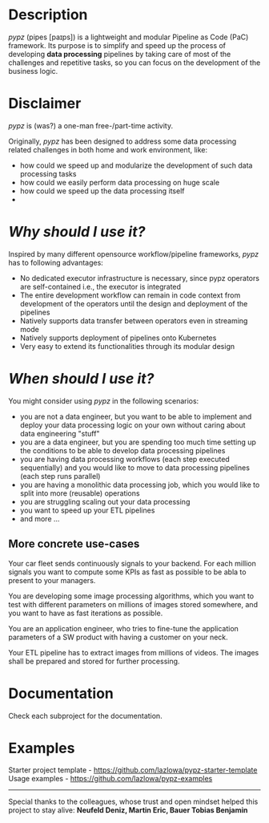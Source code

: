 # Description
*pypz* (pipes [paɪps]) is a lightweight and modular Pipeline as Code (PaC) framework.
Its purpose is to simplify and speed up the process of developing **data processing**
pipelines by taking care of most of the challenges and repetitive tasks, so you
can focus on the development of the business logic.

# Disclaimer
*pypz* is (was?) a one-man free-/part-time activity.

Originally, *pypz* has been designed to address some data processing related challenges in
both home and work environment, like:
- how could we speed up and modularize the development of such data processing tasks
- how could we easily perform data processing on huge scale
- how could we speed up the data processing itself
- 
# *Why should I use it?*

Inspired by many different opensource workflow/pipeline frameworks, *pypz* has to
following advantages:
- No dedicated executor infrastructure is necessary, since pypz operators are self-contained
i.e., the executor is integrated
- The entire development workflow can remain in code context from development of the operators
until the design and deployment of the pipelines 
- Natively supports data transfer between operators even in streaming mode
- Natively supports deployment of pipelines onto Kubernetes
- Very easy to extend its functionalities through its modular design

# *When should I use it?*
You might consider using *pypz* in the following scenarios:
- you are not a data engineer, but you want to be able to implement and deploy
your data processing logic on your own without caring about data engineering "stuff"
- you are a data engineer, but you are spending too much time setting up the 
conditions to be able to develop data processing pipelines
- you are having data processing workflows (each step executed sequentially)
and you would like to move to data processing pipelines (each step runs parallel)
- you are having a monolithic data processing job, which you would like
to split into more (reusable) operations
- you are struggling scaling out your data processing
- you want to speed up your ETL pipelines
- and more ...

## More concrete use-cases

Your car fleet sends continuously signals to your backend. For each million
signals you want to compute some KPIs as fast as possible to be abla to 
present to your managers.

You are developing some image processing algorithms, which you want to test 
with different parameters on millions of images stored somewhere, and you
want to have as fast iterations as possible.

You are an application engineer, who tries to fine-tune the application
parameters of a SW product with having a customer on your neck.

Your ETL pipeline has to extract images from millions of videos. The images
shall be prepared and stored for further processing.

# Documentation
Check each subproject for the documentation.

# Examples
Starter project template - https://github.com/lazlowa/pypz-starter-template
Usage examples - https://github.com/lazlowa/pypz-examples

---
Special thanks to the colleagues, whose trust and open mindset helped this project
to stay alive: **Neufeld Deniz, Martin Eric, Bauer Tobias Benjamin**
